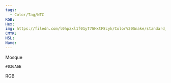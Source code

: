 ```yaml
---
tags:
  - Color/Tag/NTC
RGB:
Hex:
img: https://filedn.com/l0hpzxl1f01yT7GHxtF8cyk/Color%20Snake/standard_csv_to_svg//036A6E.svg
CMYK:
HSL:
Name:
---
```

Mosque
```palette
#036A6E
```
RGB
